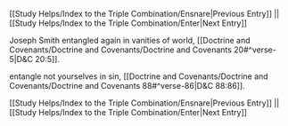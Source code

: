 [[Study Helps/Index to the Triple Combination/Ensnare|Previous Entry]]  ||  [[Study Helps/Index to the Triple Combination/Enter|Next Entry]]

 Joseph Smith entangled again in vanities of world, [[Doctrine and Covenants/Doctrine and Covenants/Doctrine and Covenants 20#^verse-5|D&C 20:5]].

 entangle not yourselves in sin, [[Doctrine and Covenants/Doctrine and Covenants/Doctrine and Covenants 88#^verse-86|D&C 88:86]].

[[Study Helps/Index to the Triple Combination/Ensnare|Previous Entry]]  ||  [[Study Helps/Index to the Triple Combination/Enter|Next Entry]]